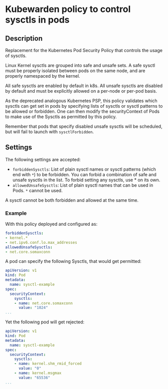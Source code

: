 # Kubewarden policy to control sysctls in pods

## Description

Replacement for the Kubernetes Pod Security Policy that controls the usage of
sysctls.

Linux Kernel sysctls are grouped into safe and unsafe sets. A safe sysctl must
be properly isolated between pods on the same node, and are properly namespaced
by the kernel. 

All safe sysctls are enabled by default in k8s.
All unsafe sysctls are disabled by default and must be explicitly allowed on a
per-node or per-pod basis.

As the deprecated analogous Kubernetes PSP, this policy validates which sysctls
can get set in pods by specifying lists of sysctls or sysctl patterns to be
allowed or forbidden. One can then modify the securityContext of Pods to make
use of the Sysctls as permitted by this policy.

Remember that pods that specify disabled unsafe sysctls will be scheduled, but
will fail to launch with `sysctlForbidden`.

## Settings

The following settings are accepted:

* `forbiddenSysctls`: List of plain sysctl names or sysctl patterns (which end
  with `*`) to be forbidden. You can forbid a combination of safe and unsafe
  sysctls in the list. To forbid setting any sysctls, use * on its own.
* `allowedUnsafeSysctls`: List of plain sysctl names that can be used in Pods.
  `*` cannot be used.

A sysctl cannot be both forbidden and allowed at the same time.

### Example

With this policy deployed and configured as:

```yaml
forbiddenSysctls:
- kernel.*
- net.ipv6.conf.lo.max_addresses
allowedUnsafeSysctls:
- net.core.somaxconn
```

A pod can specify the following Sysctls, that would get permitted:

``` yaml
apiVersion: v1
kind: Pod
metadata:
  name: sysctl-example
spec:
  securityContext:
    sysctls:
    - name: net.core.somaxconn
      value: "1024"
...
```


Yet the following pod will get rejected:

``` yaml
apiVersion: v1
kind: Pod
metadata:
  name: sysctl-example
spec:
  securityContext:
    sysctls:
    - name: kernel.shm_rmid_forced
      value: "0"
    - name: kernel.msgmax
      value: "65536"
...
```
